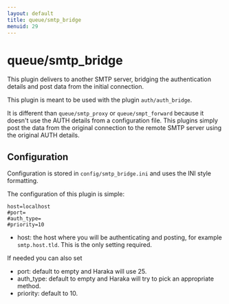 ```yaml
---
layout: default
title: queue/smtp_bridge
menuid: 29
---
```

queue/smtp\_bridge
===============

This plugin delivers to another SMTP server, bridging the authentication
details and post data from the initial connection.

This plugin is meant to be used with the plugin `auth/auth_bridge`.

It is different than `queue/smtp_proxy` or `queue/smpt_forward` because
it doesn't use the AUTH details from a configuration file. This plugins
simply post the data from the original connection to the remote SMTP server
using the original AUTH details.

Configuration
-------------

Configuration is stored in `config/smtp_bridge.ini` and uses the INI
style formatting.

The configuration of this plugin is simple:

    host=localhost
    #port=
    #auth_type=
    #priority=10

* host: the host where you will be authenticating and posting,
for example `smtp.host.tld`. This is the only setting required.

If needed you can also set

* port: default to empty and Haraka will use 25.
* auth_type: default to empty and Haraka will try to pick an appropriate method.
* priority: default to 10.


